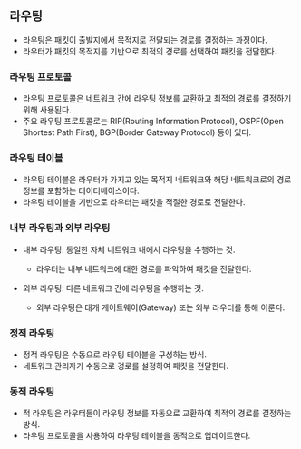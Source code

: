 ## 라우팅

- 라우팅은 패킷이 출발지에서 목적지로 전달되는 경로를 결정하는 과정이다. 
- 라우터가 패킷의 목적지를 기반으로 최적의 경로를 선택하여 패킷을 전달한다.

### 라우팅 프로토콜

- 라우팅 프로토콜은 네트워크 간에 라우팅 정보를 교환하고 최적의 경로를 결정하기 위해 사용된다. 
- 주요 라우팅 프로토콜로는 RIP(Routing Information Protocol), OSPF(Open Shortest Path First), BGP(Border Gateway Protocol) 등이 있다.

### 라우팅 테이블

- 라우팅 테이블은 라우터가 가지고 있는 목적지 네트워크와 해당 네트워크로의 경로 정보를 포함하는 데이터베이스이다.
- 라우팅 테이블을 기반으로 라우터는 패킷을 적절한 경로로 전달한다.

### 내부 라우팅과 외부 라우팅

- 내부 라우팅: 동일한 자체 네트워크 내에서 라우팅을 수행하는 것.
  - 라우터는 내부 네트워크에 대한 경로를 파악하여 패킷을 전달한다.

- 외부 라우팅: 다른 네트워크 간에 라우팅을 수행하는 것.
  - 외부 라우팅은 대개 게이트웨이(Gateway) 또는 외부 라우터를 통해 이룬다.

### 정적 라우팅

- 정적 라우팅은 수동으로 라우팅 테이블을 구성하는 방식.
- 네트워크 관리자가 수동으로 경로를 설정하여 패킷을 전달한다.

### 동적 라우팅

- 적 라우팅은 라우터들이 라우팅 정보를 자동으로 교환하여 최적의 경로를 결정하는 방식. 
- 라우팅 프로토콜을 사용하여 라우팅 테이블을 동적으로 업데이트한다.
